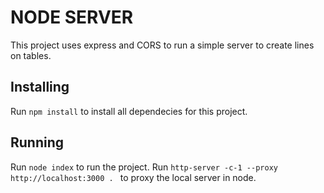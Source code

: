 # NODE SERVER

This project uses express and CORS to run a simple server to create lines on tables.

## Installing

Run `npm install` to install all dependecies for this project.

## Running

Run `node index` to run the project.
Run `http-server -c-1 --proxy http://localhost:3000 . ` to proxy the local server in node.      